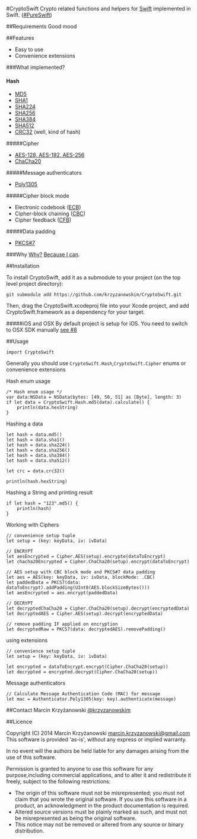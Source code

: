 #CryptoSwift
Crypto related functions and helpers for [Swift](https://developer.apple.com/swift/) implemented in Swift. ([#PureSwift](https://twitter.com/hashtag/pureswift))

##Requirements
Good mood

##Features

- Easy to use
- Convenience extensions

###What implemented?

#### Hash
- [MD5](http://tools.ietf.org/html/rfc1321)
- [SHA1](http://tools.ietf.org/html/rfc3174)
- [SHA224](http://tools.ietf.org/html/rfc6234)
- [SHA256](http://tools.ietf.org/html/rfc6234)
- [SHA384](http://tools.ietf.org/html/rfc6234)
- [SHA512](http://tools.ietf.org/html/rfc6234)
- [CRC32](http://en.wikipedia.org/wiki/Cyclic_redundancy_check) (well, kind of hash)

#####Cipher
- [AES-128, AES-192, AES-256](http://csrc.nist.gov/publications/fips/fips197/fips-197.pd8)
- [ChaCha20](http://cr.yp.to/chacha/chacha-20080128.pdf)

#####Message authenticators
- [Poly1305](http://cr.yp.to/mac/poly1305-20050329.pdf)

#####Cipher block mode
- Electronic codebook ([ECB](http://en.wikipedia.org/wiki/Block_cipher_mode_of_operation#Electronic_codebook_.28ECB.29))
- Cipher-block chaining ([CBC](http://en.wikipedia.org/wiki/Block_cipher_mode_of_operation#Cipher-block_chaining_.28CBC.29))
- Cipher feedback ([CFB](http://en.wikipedia.org/wiki/Block_cipher_mode_of_operation#Cipher_feedback_.28CFB.29))

#####Data padding
- [PKCS#7](http://tools.ietf.org/html/rfc5652#section-6.3)

###Why
[Why?](https://github.com/krzyzanowskim/CryptoSwift/issues/5) [Because I can](https://github.com/krzyzanowskim/CryptoSwift/issues/5#issuecomment-53379391).

##Installation

To install CryptoSwift, add it as a submodule to your project (on the top level project directory):

	git submodule add https://github.com/krzyzanowskim/CryptoSwift.git

Then, drag the CryptoSwift.xcodeproj file into your Xcode project, and add CryptoSwift.framework as a dependency for your target.

#####iOS and OSX
By default project is setup for iOS. You need to switch to OSX SDK manually [see #8](https://github.com/krzyzanowskim/CryptoSwift/issues/8)

##Usage

    import CryptoSwift

Generally you should use `CryptoSwift.Hash`,`CryptoSwift.Cipher` enums or convenience extensions

Hash enum usage
    
    /* Hash enum usage */
    var data:NSData = NSData(bytes: [49, 50, 51] as [Byte], length: 3)
    if let data = CryptoSwift.Hash.md5(data).calculate() {
        println(data.hexString)
    }
    
Hashing a data
	
	let hash = data.md5()
	let hash = data.sha1()
    let hash = data.sha224()
	let hash = data.sha256()
	let hash = data.sha384()
	let hash = data.sha512()
	
	let crc = data.crc32()
	
	println(hash.hexString)
	
Hashing a String and printing result

    if let hash = "123".md5() {
        println(hash)
    }
    
Working with Ciphers

	// convenience setup tuple
	let setup = (key: keyData, iv: ivData)
	
	// ENCRYPT
	let aesEncrypted = Cipher.AES(setup).encrypte(dataToEncrypt)
	let chacha20Encrypted = Cipher.ChaCha20(setup).encrypt(dataToEncrypt)
	
	// AES setup with CBC block mode and PKCS#7 data padding
	let aes = AES(key: keyData, iv: ivData, blockMode: .CBC)
	let paddedData = PKCS7(data: dataToEncrypt).addPadding(UInt8(AES.blockSizeBytes()))
	let aesEncrypted = aes.encrypt(paddedData)
	
	// DECRYPT
	let decryptedChaCha20 = Cipher.ChaCha20(setup).decrypt(encryptedData)
	let decryptedAES = Cipher.AES(setup).decrypt(encryptedData)

	// remove padding IF applied on encryption
	let decryptedRaw = PKCS7(data: decryptedAES).removePadding()
	

using extensions
	
	// convenience setup tuple
	let setup = (key: keyData, iv: ivData)

	let encrypted = dataToEncrypt.encrypt(Cipher.ChaCha20(setup))
	let decrypted = encrypted.decrypt(Cipher.ChaCha20(setup))
	
Message authenticators

	// Calculate Message Authentication Code (MAC) for message
	let mac = Authenticator.Poly1305(key: key).authenticate(message)
    
##Contact
Marcin Krzyżanowski [@krzyzanowskim](http://twitter.com/krzyzanowskim)

##Licence

Copyright (C) 2014 Marcin Krzyżanowski <marcin.krzyzanowski@gmail.com>
This software is provided 'as-is', without any express or implied warranty. 

In no event will the authors be held liable for any damages arising from the use of this software. 

Permission is granted to anyone to use this software for any purpose,including commercial applications, and to alter it and redistribute it freely, subject to the following restrictions:

- The origin of this software must not be misrepresented; you must not claim that you wrote the original software. If you use this software in a product, an acknowledgment in the product documentation is required.
- Altered source versions must be plainly marked as such, and must not be misrepresented as being the original software.
- This notice may not be removed or altered from any source or binary distribution.
